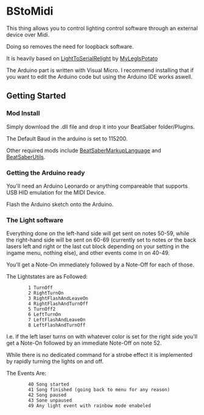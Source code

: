 # BStoMidi

This thing allows you to control lighting control software through an external device over Midi.

Doing so removes the need for loopback software.

It is heavily based on [LightToSerialRelight](https://github.com/MyLegIsPotato/LightToSerialRelight) by [MyLegIsPotato](https://github.com/MyLegIsPotato)

The Arduino part is written with Visual Micro. I recommend installing that if you want to edit the Arduino code but using the Arduino IDE works aswell.

## Getting Started

### Mod Install
Simply download the .dll file and drop it into your BeatSaber folder/Plugins.

The Default Baud in the arduino is set to 115200.

Other required mods include [BeatSaberMarkupLanguage](https://github.com/monkeymanboy/BeatSaberMarkupLanguage) and [BeatSaberUtils](https://github.com/Kylemc1413/Beat-Saber-Utils).

### Getting the Arduino ready

You'll need an Arduino Leonardo or anything compareable that supports USB HID emulation for the MIDI Device.

Flash the Arduino sketch onto the Arduino.

### The Light software

Everything done on the left-hand side will get sent on notes 50-59, while the right-hand side will be sent on 60-69 (currently set to notes or the back lasers left and right or the last cut block depending on your setting in the ingame menu, nothing else), and other events come in on 40-49.

You'll get a Note-On immediately followed by a Note-Off for each of those.

The Lightstates are as Followed:

```
        1 TurnOff
        2 RightTurnOn
        3 RightFlashAndLeaveOn
        4 RightFlashAndTurnOff
        5 TurnOff2
        6 LeftTurnOn
        7 LeftFlashAndLeaveOn
        8 LeftFlashAndTurnOff
```

I.e. if the left laser turns on with whatever color is set for the right side you'll get a Note-On followed by an immediate Note-Off on note 52.

While there is no dedicated command for a strobe effect it is implemented by rapidly turning the lights on and off.

The Events Are:

```
        40 Song started
        41 Song finished (going back to menu for any reason)
        42 Song paused
        43 Sone unpaused
        49 Any light event with rainbow mode enabeled
```
